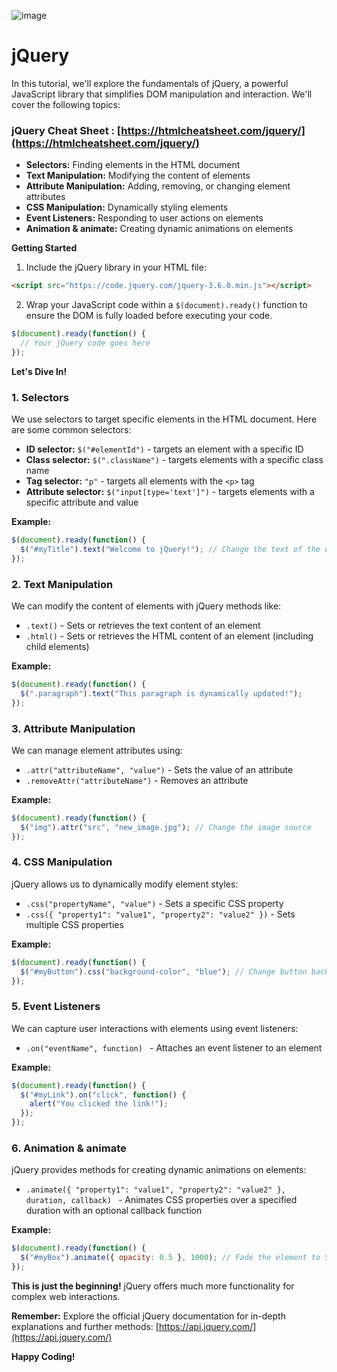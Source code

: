 ![image](https://github.com/user-attachments/assets/99bfe62a-ecb9-43d0-8f14-ff53aa45b58c)

# jQuery

In this tutorial, we'll explore the fundamentals of jQuery, a powerful JavaScript library that simplifies DOM manipulation and interaction. We'll cover the following topics:

### jQuery Cheat Sheet : [https://htmlcheatsheet.com/jquery/](https://htmlcheatsheet.com/jquery/)

* **Selectors:** Finding elements in the HTML document
* **Text Manipulation:** Modifying the content of elements
* **Attribute Manipulation:** Adding, removing, or changing element attributes
* **CSS Manipulation:**  Dynamically styling elements
* **Event Listeners:** Responding to user actions on elements
* **Animation & animate:** Creating dynamic animations on elements

**Getting Started**

1.  Include the jQuery library in your HTML file:

```html
<script src="https://code.jquery.com/jquery-3.6.0.min.js"></script>
```

2.  Wrap your JavaScript code within a `$(document).ready()` function to ensure the DOM is fully loaded before executing your code.

```javascript
$(document).ready(function() {
  // Your jQuery code goes here
});
```

**Let's Dive In!**

### 1. Selectors

We use selectors to target specific elements in the HTML document. Here are some common selectors:

* **ID selector:** `$("#elementId")` - targets an element with a specific ID
* **Class selector:** `$(".className")` - targets elements with a specific class name
* **Tag selector:** `"p"` - targets all elements with the `<p>` tag
* **Attribute selector:** `$("input[type='text']")` - targets elements with a specific attribute and value

**Example:**

```javascript
$(document).ready(function() {
  $("#myTitle").text("Welcome to jQuery!"); // Change the text of the element with ID "myTitle"
});
```

### 2. Text Manipulation

We can modify the content of elements with jQuery methods like:

* `.text()` - Sets or retrieves the text content of an element
* `.html()` - Sets or retrieves the HTML content of an element (including child elements)

**Example:**

```javascript
$(document).ready(function() {
  $(".paragraph").text("This paragraph is dynamically updated!");
});
```

### 3. Attribute Manipulation

We can manage element attributes using:

* `.attr("attributeName", "value")` - Sets the value of an attribute
* `.removeAttr("attributeName")` - Removes an attribute

**Example:**

```javascript
$(document).ready(function() {
  $("img").attr("src", "new_image.jpg"); // Change the image source
});
```

### 4. CSS Manipulation

jQuery allows us to dynamically modify element styles:

* `.css("propertyName", "value")` - Sets a specific CSS property
* `.css({ "property1": "value1", "property2": "value2" })` - Sets multiple CSS properties

**Example:**

```javascript
$(document).ready(function() {
  $("#myButton").css("background-color", "blue"); // Change button background color
});
```

### 5. Event Listeners

We can capture user interactions with elements using event listeners:

* `.on("eventName", function) `  - Attaches an event listener to an element

**Example:**

```javascript
$(document).ready(function() {
  $("#myLink").on("click", function() {
    alert("You clicked the link!");
  });
});
```

### 6. Animation & animate

jQuery provides methods for creating dynamic animations on elements:

* `.animate({ "property1": "value1", "property2": "value2" }, duration, callback) ` - Animates CSS properties over a specified duration with an optional callback function

**Example:**

```javascript
$(document).ready(function() {
  $("#myBox").animate({ opacity: 0.5 }, 1000); // Fade the element to 50% opacity over 1 second
});
```

**This is just the beginning!** jQuery offers much more functionality for complex web interactions. 

**Remember:** Explore the official jQuery documentation for in-depth explanations and further methods: [https://api.jquery.com/](https://api.jquery.com/)


**Happy Coding!**
